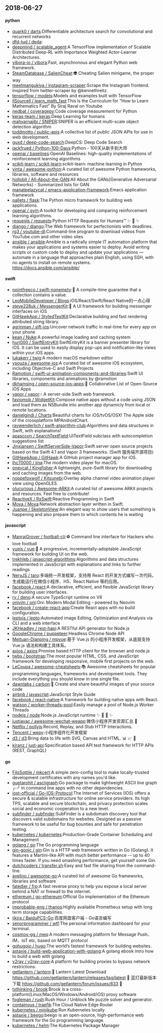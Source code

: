 ## 2018-06-27

#### python
* [quark0 / darts](https://github.com/quark0/darts):Differentiable architecture search for convolutional and recurrent networks
* [dfd-tud / deda](https://github.com/dfd-tud/deda):
* [deepmind / scalable_agent](https://github.com/deepmind/scalable_agent):A TensorFlow implementation of Scalable Distributed Deep-RL with Importance Weighted Actor-Learner Architectures.
* [vibora-io / vibora](https://github.com/vibora-io/vibora):Fast, asynchronous and elegant Python web framework.
* [SteamDatabase / SalienCheat](https://github.com/SteamDatabase/SalienCheat):👽
Cheating Salien minigame, the proper way
* [meetmangukiya / instagram-scraper](https://github.com/meetmangukiya/instagram-scraper):Scrape the Instagram frontend. Inspired from twitter-scraper by @kennethreitz.
* [tensorflow / models](https://github.com/tensorflow/models):Models and examples built with TensorFlow
* [llSourcell / learn_math_fast](https://github.com/llSourcell/learn_math_fast):This is the Curriculum for "How to Learn Mathematics Fast" By Siraj Raval on Youtube
* [nedbat / coveragepy](https://github.com/nedbat/coveragepy):Code coverage measurement for Python
* [keras-team / keras](https://github.com/keras-team/keras):Deep Learning for humans
* [mahyarnajibi / SNIPER](https://github.com/mahyarnajibi/SNIPER):SNIPER is an efficient multi-scale object detection algorithm
* [toddmotto / public-apis](https://github.com/toddmotto/public-apis):A collective list of public JSON APIs for use in web development.
* [guxd / deep-code-search](https://github.com/guxd/deep-code-search):DeepCS: Deep Code Search
* [jackfrued / Python-100-Days](https://github.com/jackfrued/Python-100-Days):Python - 100天从新手到大师
* [openai / baselines](https://github.com/openai/baselines):OpenAI Baselines: high-quality implementations of reinforcement learning algorithms
* [scikit-learn / scikit-learn](https://github.com/scikit-learn/scikit-learn):scikit-learn: machine learning in Python
* [vinta / awesome-python](https://github.com/vinta/awesome-python):A curated list of awesome Python frameworks, libraries, software and resources
* [hollobit / All-About-the-GAN](https://github.com/hollobit/All-About-the-GAN):All About the GANs(Generative Adversarial Networks) - Summarized lists for GAN
* [manateelazycat / emacs-application-framework](https://github.com/manateelazycat/emacs-application-framework):Emacs application framework
* [pallets / flask](https://github.com/pallets/flask):The Python micro framework for building web applications.
* [openai / gym](https://github.com/openai/gym):A toolkit for developing and comparing reinforcement learning algorithms.
* [requests / requests](https://github.com/requests/requests):Python HTTP Requests for Humans™
✨
🍰
✨
* [django / django](https://github.com/django/django):The Web framework for perfectionists with deadlines.
* [rg3 / youtube-dl](https://github.com/rg3/youtube-dl):Command-line program to download videos from YouTube.com and other video sites
* [ansible / ansible](https://github.com/ansible/ansible):Ansible is a radically simple IT automation platform that makes your applications and systems easier to deploy. Avoid writing scripts or custom code to deploy and update your applications — automate in a language that approaches plain English, using SSH, with no agents to install on remote systems. https://docs.ansible.com/ansible/

#### swift
* [pointfreeco / swift-nonempty](https://github.com/pointfreeco/swift-nonempty):🎁
A compile-time guarantee that a collection contains a value.
* [LeoMobileDeveloper / Blogs](https://github.com/LeoMobileDeveloper/Blogs):iOS/React/Swift/React Native的一点心得
* [steve228uk / MessengerKit](https://github.com/steve228uk/MessengerKit):💬
A UI framework for building messenger interfaces on iOS
* [GitHawkApp / StyledTextKit](https://github.com/GitHawkApp/StyledTextKit):Declarative building and fast rendering attributed string library.
* [agrinman / sift-ios](https://github.com/agrinman/sift-ios):Uncover network traffic in real-time for every app on your phone
* [kean / Nuke](https://github.com/kean/Nuke):A powerful image loading and caching system
* [huri000 / SwiftEntryKit](https://github.com/huri000/SwiftEntryKit):SwiftEntryKit is a banner presenter library for iOS. It can be used to easily display pop-ups and notification-like views within your iOS apps.
* [lukakerr / twig](https://github.com/lukakerr/twig):A modern macOS markdown editor
* [vsouza / awesome-ios](https://github.com/vsouza/awesome-ios):A curated list of awesome iOS ecosystem, including Objective-C and Swift Projects
* [Ramotion / swift-ui-animation-components-and-libraries](https://github.com/Ramotion/swift-ui-animation-components-and-libraries):Swift UI libraries, components and animations by @ramotion
* [dkhamsing / open-source-ios-apps](https://github.com/dkhamsing/open-source-ios-apps):📱
Collaborative List of Open-Source iOS Apps
* [vapor / vapor](https://github.com/vapor/vapor):💧
A server-side Swift web framework.
* [faviomob / WidgetKit](https://github.com/faviomob/WidgetKit):Compose native apps without a code using JSON and load them as NSBundle into another app dynamicly from local or remote locations.
* [danielgindi / Charts](https://github.com/danielgindi/Charts):Beautiful charts for iOS/tvOS/OSX! The Apple side of the crossplatform MPAndroidChart.
* [raywenderlich / swift-algorithm-club](https://github.com/raywenderlich/swift-algorithm-club):Algorithms and data structures in Swift, with explanations!
* [apasccon / SearchTextField](https://github.com/apasccon/SearchTextField):UITextField subclass with autocompletion suggestions list
* [Jinxiansen / SwiftServerSide-Vapor](https://github.com/Jinxiansen/SwiftServerSide-Vapor):Swift server open source projects based on the Swift 4.1 and Vapor 3 frameworks. (Swift 服务端开源项目)
* [GitHawkApp / GitHawk](https://github.com/GitHawkApp/GitHawk):A GitHub project manager app for iOS.
* [lhc70000 / iina](https://github.com/lhc70000/iina):The modern video player for macOS.
* [onevcat / Kingfisher](https://github.com/onevcat/Kingfisher):A lightweight, pure-Swift library for downloading and caching images from the web.
* [noppefoxwolf / Kitsunebi](https://github.com/noppefoxwolf/Kitsunebi):Overlay alpha channel video animation player view using OpenGLES.
* [olucurious / Awesome-ARKit](https://github.com/olucurious/Awesome-ARKit):A curated list of awesome ARKit projects and resources. Feel free to contribute!
* [ReactiveX / RxSwift](https://github.com/ReactiveX/RxSwift):Reactive Programming in Swift
* [Moya / Moya](https://github.com/Moya/Moya):Network abstraction layer written in Swift.
* [Juanpe / SkeletonView](https://github.com/Juanpe/SkeletonView):An elegant way to show users that something is happening and also prepare them to which contents he is waiting

#### javascript
* [ManrajGrover / football-cli](https://github.com/ManrajGrover/football-cli):⚽ Command line interface for Hackers who love football
* [vuejs / vue](https://github.com/vuejs/vue):🖖
A progressive, incrementally-adoptable JavaScript framework for building UI on the web.
* [trekhleb / javascript-algorithms](https://github.com/trekhleb/javascript-algorithms):Algorithms and data structures implemented in JavaScript with explanations and links to further readings
* [NervJS / taro](https://github.com/NervJS/taro):多端统一开发框架，支持用 React 的开发方式编写一次代码，生成能运行在微信小程序、H5、React Native 等的应用。
* [facebook / react](https://github.com/facebook/react):A declarative, efficient, and flexible JavaScript library for building user interfaces.
* [ry / deno](https://github.com/ry/deno):A secure TypeScript runtime on V8
* [onivim / oni](https://github.com/onivim/oni):Oni: Modern Modal Editing - powered by Neovim
* [facebook / create-react-app](https://github.com/facebook/create-react-app):Create React apps with no build configuration.
* [leptojs / lepto](https://github.com/leptojs/lepto):Automated image Editing, Optimization and Analysis via CLI and a web interface
* [JKHeadley / rest-hapi](https://github.com/JKHeadley/rest-hapi):A RESTful API generator for Node.js
* [GoogleChrome / puppeteer](https://github.com/GoogleChrome/puppeteer):Headless Chrome Node API
* [Meituan-Dianping / mpvue](https://github.com/Meituan-Dianping/mpvue):基于 Vue.js 的小程序开发框架，从底层支持 Vue.js 语法和构建工具体系。
* [axios / axios](https://github.com/axios/axios):Promise based HTTP client for the browser and node.js
* [twbs / bootstrap](https://github.com/twbs/bootstrap):The most popular HTML, CSS, and JavaScript framework for developing responsive, mobile first projects on the web.
* [LeCoupa / awesome-cheatsheets](https://github.com/LeCoupa/awesome-cheatsheets):📚
Awesome cheatsheets for popular programming languages, frameworks and development tools. They include everything you should know in one single file.
* [dawnlabs / carbon](https://github.com/dawnlabs/carbon):🎨
Create and share beautiful images of your source code
* [airbnb / javascript](https://github.com/airbnb/javascript):JavaScript Style Guide
* [facebook / react-native](https://github.com/facebook/react-native):A framework for building native apps with React.
* [watson / worker-threads-pool](https://github.com/watson/worker-threads-pool):Easily manage a pool of Node.js Worker Threads
* [nodejs / node](https://github.com/nodejs/node):Node.js JavaScript runtime
✨
🐢
🚀
✨
* [justjavac / awesome-wechat-weapp](https://github.com/justjavac/awesome-wechat-weapp):微信小程序开发资源汇总
💯
* [Netflix / pollyjs](https://github.com/Netflix/pollyjs):Record, Replay, and Stub HTTP Interactions.
* [Tencent / wepy](https://github.com/Tencent/wepy):小程序组件化开发框架
* [d3 / d3](https://github.com/d3/d3):Bring data to life with SVG, Canvas and HTML.
📊
📈
🎉
* [kiranz / just-api](https://github.com/kiranz/just-api):Specification based API test framework for HTTP APIs (REST, GraphQL)

#### go
* [FiloSottile / mkcert](https://github.com/FiloSottile/mkcert):A simple zero-config tool to make locally-trusted development certificates with any names you'd like.
* [guptarohit / asciigraph](https://github.com/guptarohit/asciigraph):Go package to make lightweight ASCII line graph ╭┈╯ in command line apps with no other dependencies.
* [iost-official / Go-IOS-Protocol](https://github.com/iost-official/Go-IOS-Protocol):The Internet of Services (IOS) offers a secure & scalable infrastructure for online service providers. Its high TPS, scalable and secure blockchain, and privacy protection scales social and economic cooperation to a new level.
* [subfinder / subfinder](https://github.com/subfinder/subfinder):SubFinder is a subdomain discovery tool that discovers valid subdomains for websites. Designed as a passive framework to be useful for bug bounties and safe for penetration testing.
* [kubernetes / kubernetes](https://github.com/kubernetes/kubernetes):Production-Grade Container Scheduling and Management
* [golang / go](https://github.com/golang/go):The Go programming language
* [gin-gonic / gin](https://github.com/gin-gonic/gin):Gin is a HTTP web framework written in Go (Golang). It features a Martini-like API with much better performance -- up to 40 times faster. If you need smashing performance, get yourself some Gin.
* [dutchcoders / transfer.sh](https://github.com/dutchcoders/transfer.sh):Easy and fast file sharing from the command-line.
* [avelino / awesome-go](https://github.com/avelino/awesome-go):A curated list of awesome Go frameworks, libraries and software
* [fatedier / frp](https://github.com/fatedier/frp):A fast reverse proxy to help you expose a local server behind a NAT or firewall to the internet.
* [ethereum / go-ethereum](https://github.com/ethereum/go-ethereum):Official Go implementation of the Ethereum protocol
* [improbable-eng / thanos](https://github.com/improbable-eng/thanos):Highly available Prometheus setup with long term storage capabilities.
* [iikira / BaiduPCS-Go](https://github.com/iikira/BaiduPCS-Go):百度网盘客户端 - Go语言编写
* [senorprogrammer / wtf](https://github.com/senorprogrammer/wtf):The personal information dashboard for your terminal.
* [cosmos-gg / meq](https://github.com/cosmos-gg/meq):A modern messaging platform for Message Push、IM、IoT etc, based on MQTT protocol
* [gohugoio / hugo](https://github.com/gohugoio/hugo):The world’s fastest framework for building websites.
* [astaxie / build-web-application-with-golang](https://github.com/astaxie/build-web-application-with-golang):A golang ebook intro how to build a web with golang
* [v2ray / v2ray-core](https://github.com/v2ray/v2ray-core):A platform for building proxies to bypass network restrictions.
* [getlantern / lantern](https://github.com/getlantern/lantern):🔴
Lantern Latest Download https://github.com/getlantern/lantern/releases/tag/latest
🔴
蓝灯最新版本下载 https://github.com/getlantern/forum/issues/833
🔴
* [txthinking / brook](https://github.com/txthinking/brook):Brook is a cross-platform(Linux/MacOS/Windows/Android/iOS) proxy software
* [fogleman / rush](https://github.com/fogleman/rush):Rush Hour / Unblock Me puzzle solver and generator.
* [containous / traefik](https://github.com/containous/traefik):The Cloud Native Edge Router
* [kubernetes / minikube](https://github.com/kubernetes/minikube):Run Kubernetes locally
* [astaxie / beego](https://github.com/astaxie/beego):beego is an open-source, high-performance web framework for the Go programming language.
* [kubernetes / helm](https://github.com/kubernetes/helm):The Kubernetes Package Manager
